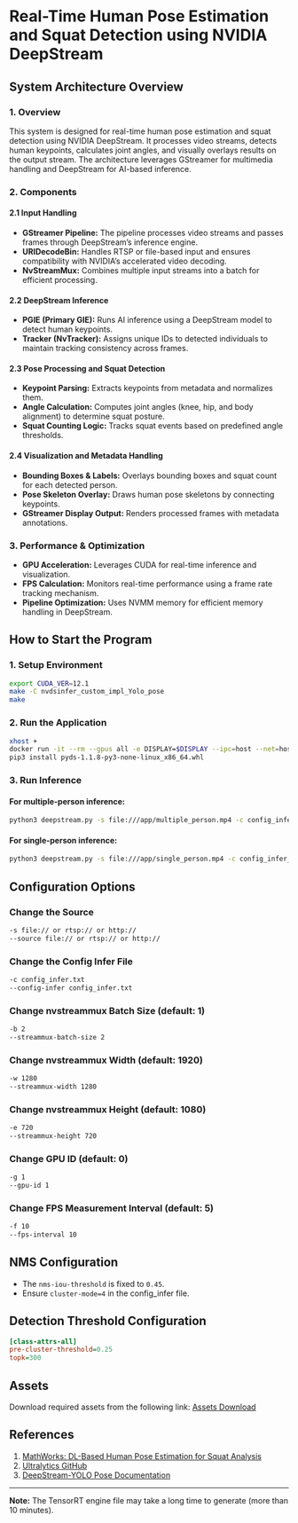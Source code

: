 # Real-Time Human Pose Estimation and Squat Detection using NVIDIA DeepStream

## System Architecture Overview

### 1. Overview
This system is designed for real-time human pose estimation and squat detection using NVIDIA DeepStream. It processes video streams, detects human keypoints, calculates joint angles, and visually overlays results on the output stream. The architecture leverages GStreamer for multimedia handling and DeepStream for AI-based inference.

### 2. Components
#### 2.1 Input Handling
- **GStreamer Pipeline:** The pipeline processes video streams and passes frames through DeepStream’s inference engine.
- **URIDecodeBin:** Handles RTSP or file-based input and ensures compatibility with NVIDIA’s accelerated video decoding.
- **NvStreamMux:** Combines multiple input streams into a batch for efficient processing.

#### 2.2 DeepStream Inference
- **PGIE (Primary GIE):** Runs AI inference using a DeepStream model to detect human keypoints.
- **Tracker (NvTracker):** Assigns unique IDs to detected individuals to maintain tracking consistency across frames.

#### 2.3 Pose Processing and Squat Detection
- **Keypoint Parsing:** Extracts keypoints from metadata and normalizes them.
- **Angle Calculation:** Computes joint angles (knee, hip, and body alignment) to determine squat posture.
- **Squat Counting Logic:** Tracks squat events based on predefined angle thresholds.

#### 2.4 Visualization and Metadata Handling
- **Bounding Boxes & Labels:** Overlays bounding boxes and squat count for each detected person.
- **Pose Skeleton Overlay:** Draws human pose skeletons by connecting keypoints.
- **GStreamer Display Output:** Renders processed frames with metadata annotations.

### 3. Performance & Optimization
- **GPU Acceleration:** Leverages CUDA for real-time inference and visualization.
- **FPS Calculation:** Monitors real-time performance using a frame rate tracking mechanism.
- **Pipeline Optimization:** Uses NVMM memory for efficient memory handling in DeepStream.

## How to Start the Program

### 1. Setup Environment
```sh
export CUDA_VER=12.1
make -C nvdsinfer_custom_impl_Yolo_pose
make
```

### 2. Run the Application
```sh
xhost +
docker run -it --rm --gpus all -e DISPLAY=$DISPLAY --ipc=host --net=host --privileged -w /app -v $(pwd):/app nvcr.io/nvidia/deepstream:6.3-gc-triton-devel /bin/bash
pip3 install pyds-1.1.8-py3-none-linux_x86_64.whl
```

### 3. Run Inference
#### For multiple-person inference:
```sh
python3 deepstream.py -s file:///app/multiple_person.mp4 -c config_infer_primary_yoloV8_pose.txt
```

#### For single-person inference:
```sh
python3 deepstream.py -s file:///app/single_person.mp4 -c config_infer_primary_yoloV8_pose.txt -w 1080
```

## Configuration Options

### Change the Source
```sh
-s file:// or rtsp:// or http://
--source file:// or rtsp:// or http://
```

### Change the Config Infer File
```sh
-c config_infer.txt
--config-infer config_infer.txt
```

### Change nvstreammux Batch Size (default: 1)
```sh
-b 2
--streammux-batch-size 2
```

### Change nvstreammux Width (default: 1920)
```sh
-w 1280
--streammux-width 1280
```

### Change nvstreammux Height (default: 1080)
```sh
-e 720
--streammux-height 720
```

### Change GPU ID (default: 0)
```sh
-g 1
--gpu-id 1
```

### Change FPS Measurement Interval (default: 5)
```sh
-f 10
--fps-interval 10
```

## NMS Configuration
- The `nms-iou-threshold` is fixed to `0.45`.
- Ensure `cluster-mode=4` in the config_infer file.

## Detection Threshold Configuration
```ini
[class-attrs-all]
pre-cluster-threshold=0.25
topk=300
```

## Assets
Download required assets from the following link:
[Assets Download](https://drive.google.com/file/d/1qIlKyNbVnGxZ5_HWGRC4pa-wwLs9-49_/view?usp=drive_link)

## References
1. [MathWorks: DL-Based Human Pose Estimation for Squat Analysis](https://www.mathworks.com/help/vision/ug/dl-based-human-pose-estimation-for-squat-analysis.html)
2. [Ultralytics GitHub](https://github.com/ultralytics/ultralytics)
3. [DeepStream-YOLO Pose Documentation](https://github.com/marcoslucianops/DeepStream-Yolo-Pose/blob/master/docs/YOLOv8_Pose.md)

---
**Note:** The TensorRT engine file may take a long time to generate (more than 10 minutes).



